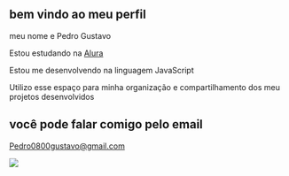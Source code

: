 ## bem vindo ao meu perfil 

meu nome e Pedro Gustavo

Estou estudando na [Alura](https://www.alura.com.br/)

Estou me desenvolvendo na linguagem JavaScript

Utilizo esse espaço para minha organização e compartilhamento dos meu projetos desenvolvidos

## você pode falar comigo pelo email

Pedro0800gustavo@gmail.com

![](https://media1.tenor.com/m/fkj_augR59gAAAAC/zoom-hunter-zolomon.gif)

